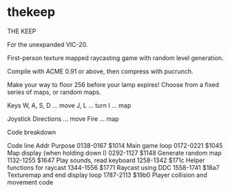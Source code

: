 # thekeep

THE KEEP

For the unexpanded VIC-20.

First-person texture mapped raycasting game with random level generation.

Compile with ACME 0.91 or above, then compress with pucrunch.


Make your way to floor 256 before your lamp expires!
Choose from a fixed series of maps, or random maps.

Keys
W, A, S, D ... move
J, L ... turn
I ... map

Joystick
Directions ... move
Fire ... map


Code breakdown

Code line Addr  Purpose
0138-0167 $1014 Main game loop
0172-0221 $1045 Map display (when holding down I)
0292-1127 $1148 Generate random map
1132-1255 $1647 Play sounds, read keyboard
1258-1342 $171c Helper functions for raycast
1344-1556 $1771 Raycast using DDC
1558-1741 $18a7 Texturemap and end display loop
1787-2113 $19b0 Player collision and movement code
